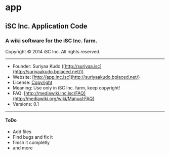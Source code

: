 app
===

## iSC Inc. Application Code

### A wiki software for the iSC Inc. farm.

Copyright © 2014 iSC Inc. All rights reserved.

----

* Founder: Suriyaa Kudo ([http://suriyaa.isc](http://suriyaakudo.bplaced.net/))
* Website: [http://app.inc.isc](http://suriyaakudo.bplaced.net/)
* License: [Copyright](http://licenses.isc/copyright/)
* Meaning: Use only in iSC Inc. farm, keep copyright!
* FAQ: [http://mediawiki.inc.isc/FAQ](http://mediawiki.org/wiki/Manual:FAQ)
* Versions: 0.1

----

#### ToDo

* Add files
* Find bugs and fix it
* finish it completly
* and more
